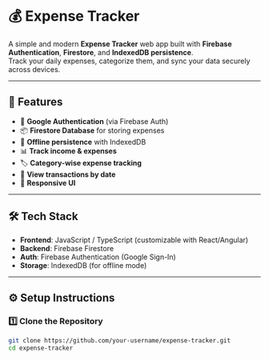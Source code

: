 # 💰 Expense Tracker

A simple and modern **Expense Tracker** web app built with **Firebase Authentication**, **Firestore**, and **IndexedDB persistence**.  
Track your daily expenses, categorize them, and sync your data securely across devices.

---

## 🚀 Features

- 🔑 **Google Authentication** (via Firebase Auth)
- 📦 **Firestore Database** for storing expenses
- 💾 **Offline persistence** with IndexedDB
- 📊 **Track income & expenses**
- 🏷️ **Category-wise expense tracking**
- 📅 **View transactions by date**
- 📱 **Responsive UI**

---

## 🛠️ Tech Stack

- **Frontend**: JavaScript / TypeScript (customizable with React/Angular)
- **Backend**: Firebase Firestore
- **Auth**: Firebase Authentication (Google Sign-In)
- **Storage**: IndexedDB (for offline mode)

---

## ⚙️ Setup Instructions

### 1️⃣ Clone the Repository

```bash
git clone https://github.com/your-username/expense-tracker.git
cd expense-tracker
```
